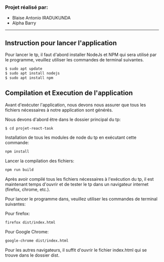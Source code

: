 <!-- # Introduction à

Ce dépôt contient le code utilisé en exemple dans le cours [https://www.fil.univ-lille1.fr/~routier/enseignement/licence/js-s4/tdtp/exercice-react-tasks.html](https://www.fil.univ-lille1.fr/~routier/enseignement/licence/js-s4/tdtp/exercice-react-task.html).

Plusieurs versions progressives du dépôt pour accompagner le cours.

## Mise en place
 * récupérer le dépôt  
 * installer les paquets *Node.js* :
  ```bash
  $  npm install
  ```
  * démarrer le serveur de développement de *Webpack*
  ```bash
  $  npm run dev-server
  ``` -->

### Projet réalisé par:
*   Blaise Antonio IRADUKUNDA
*   Alpha Barry

---

## Instruction pour lancer l'application

Pour lancer le tp, il faut d'abord installer NodeJs et NPM qui sera utilisé par le programme, veuillez utiliser les commandes de terminal suivantes.

```bash
$ sudo apt update
$ sudo apt install nodejs
$ sudo apt install npm
```

## Compilation et Execution de l'application

Avant d'exécuter l'application, nous devons nous assurer que tous les fichiers nécessaires à notre application sont générés.

Nous devons d'abord être dans le dossier principal du tp:

```bash
$ cd projet-react-task
```

Installation de tous les modules de node du tp en exécutant cette commande:

```bash
npm install
```

Lancer la compilation des fichiers:

```bash
npm run build
```

Après avoir compilé tous les fichiers nécessaires à l'exécution du tp, il est maintenant temps d'ouvrir et de tester le tp dans un navigateur internet (firefox, chrome, etc.). 

Pour lancer le programme dans, veuillez utiliser les commandes de terminal suivantes:

Pour firefox:

```bash
firefox dist/index.html
```

Pour Google Chrome:
```bash
google-chrome dist/index.html
```

Pour les autres navigateurs, il suffit d'ouvrir le fichier index.html qui se trouve dans le dossier dist.





